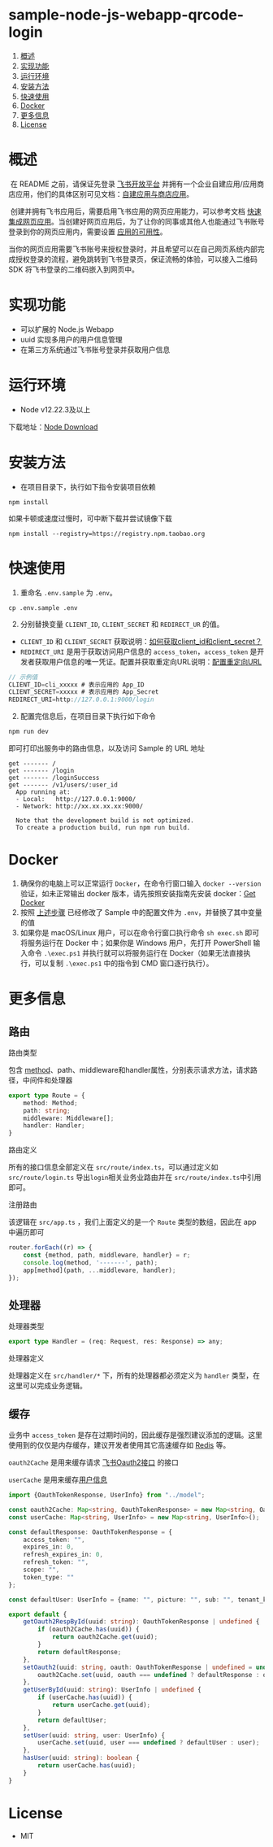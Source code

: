 #  sample-node-js-webapp-qrcode-login

1. [概述](#概述)
2. [实现功能](#实现功能)
2. [运行环境](#运行环境)
3. [安装方法](#安装方法)
4. [快速使用](#快速使用)
4. [Docker](#Docker)
4. [更多信息](#更多信息)
4. [License](#License)

# 概述

​	在 README 之前，请保证先登录 [飞书开放平台](https://open.feishu.cn/) 并拥有一个企业自建应用/应用商店应用，他们的具体区别可见文档：[自建应用与商店应用](https://open.feishu.cn/document/home/app-types-introduction/self-built-apps-and-store-apps)。

​	创建并拥有飞书应用后，需要启用飞书应用的网页应用能力，可以参考文档 [快速集成网页应用](https://open.feishu.cn/document/home/integrating-web-apps-in-5-minutes/create-app-and-configuration)。当创建好网页应用后，为了让你的同事或其他人也能通过飞书账号登录到你的网页应用内，需要设置 [应用的可用性](https://open.feishu.cn/document/home/introduction-to-scope-and-authorization/availability)。

​	当你的网页应用需要飞书账号来授权登录时，并且希望可以在自己网页系统内部完成授权登录的流程，避免跳转到飞书登录页，保证流畅的体验，可以接入二维码 SDK 将飞书登录的二维码嵌入到网页中。

# 实现功能

- 可以扩展的 Node.js Webapp
- uuid 实现多用户的用户信息管理
- 在第三方系统通过飞书账号登录并获取用户信息

#	运行环境

- Node v12.22.3及以上

下载地址：[Node Download](https://nodejs.org/zh-cn/download/)

# 安装方法

- 在项目目录下，执行如下指令安装项目依赖

```shell
npm install
```

如果卡顿或速度过慢时，可中断下载并尝试镜像下载

```shell
npm install --registry=https://registry.npm.taobao.org
```

# 快速使用

1. 重命名 `.env.sample` 为 `.env`。

```shel
cp .env.sample .env
```

2. 分别替换变量 `CLIENT_ID`, `CLIENT_SECRET`  和 `REDIRECT_UR` 的值。

- `CLIENT_ID` 和 `CLIENT_SECRET` 获取说明：[如何获取client_id和client_secret？](https://open.feishu.cn/document/uAjLw4CM/ukTMukTMukTM/reference/im-v1/guide/faq#508869c1)
- `REDIRECT_URI` 是用于获取访问用户信息的 `access_token`，`access_token` 是开发者获取用户信息的唯一凭证。配置并获取重定向URL说明：[配置重定向URL](https://open.feishu.cn/document/uYjL24iN/uYjN3QjL2YzN04iN2cDN)

```typescript
// 示例值
CLIENT_ID=cli_xxxxx # 表示应用的 App_ID
CLIENT_SECRET=xxxxx # 表示应用的 App_Secret
REDIRECT_URI=http://127.0.0.1:9000/login
```

2. 配置完信息后，在项目目录下执行如下命令

```sh
npm run dev
```

即可打印出服务中的路由信息，以及访问 Sample 的 URL 地址

```
get ------- /
get ------- /login
get ------- /loginSuccess
get ------- /v1/users/:user_id
  App running at:
  - Local:   http://127.0.0.1:9000/
  - Network: http://xx.xx.xx.xx:9000/

  Note that the development build is not optimized.
  To create a production build, run npm run build.

```

# Docker

1. 确保你的电脑上可以正常运行 `Docker`，在命令行窗口输入 `docker --version` 验证，如未正常输出 docker 版本，请先按照安装指南先安装 docker：[Get Docker](https://docs.docker.com/get-docker/)
2. 按照 [上述步骤](#快速使用) 已经修改了 Sample 中的配置文件为 `.env`，并替换了其中变量的值
3. 如果你是 macOS/Linux 用户，可以在命令行窗口执行命令 `sh exec.sh` 即可将服务运行在 Docker 中；如果你是 Windows 用户，先打开 PowerShell 输入命令 `.\exec.ps1` 并执行就可以将服务运行在 Docker（如果无法直接执行，可以复制 `.\exec.ps1` 中的指令到 CMD 窗口逐行执行）。

# 更多信息

## 路由

路由类型

包含 [method](https://developer.mozilla.org/en-US/docs/Web/HTTP/Methods)、path、middleware和handler属性，分别表示请求方法，请求路径，中间件和处理器

```typescript
export type Route = {
    method: Method;
    path: string;
    middleware: Middleware[];
    handler: Handler;
}
```

路由定义

所有的接口信息全部定义在 `src/route/index.ts`，可以通过定义如 `src/route/login.ts`	导出`login`相关业务业路由并在 `src/route/index.ts`中引用即可。

注册路由

该逻辑在 `src/app.ts` ，我们上面定义的是一个  `Route` 类型的数组，因此在 app 中遍历即可

```typescript
router.forEach((r) => {
    const {method, path, middleware, handler} = r;
    console.log(method, '-------', path);
    app[method](path, ...middleware, handler);
});
```

## 处理器

处理器类型

```typescript
export type Handler = (req: Request, res: Response) => any;
```

处理器定义

处理器定义在  `src/handler/*` 下，所有的处理器都必须定义为 `handler` 类型，在这里可以完成业务逻辑。

## 缓存

业务中 `access_token` 是存在过期时间的，因此缓存是强烈建议添加的逻辑。这里使用到的仅仅是内存缓存，建议开发者使用其它高速缓存如 [Redis](https://redis.io/) 等。

`oauth2Cache` 是用来缓存请求 [飞书Oauth2接口](https://open.feishu.cn/document/common-capabilities/sso/api/get-access_token) 的接口

`userCache` 是用来缓存[用户信息](https://open.feishu.cn/document/common-capabilities/sso/api/get-user-info)

```typescript
import {OauthTokenResponse, UserInfo} from "../model";

const oauth2Cache: Map<string, OauthTokenResponse> = new Map<string, OauthTokenResponse>();
const userCache: Map<string, UserInfo> = new Map<string, UserInfo>();

const defaultResponse: OauthTokenResponse = {
    access_token: "",
    expires_in: 0,
    refresh_expires_in: 0,
    refresh_token: "",
    scope: "",
    token_type: ""
};

const defaultUser: UserInfo = {name: "", picture: "", sub: "", tenant_key: ""};

export default {
    getOauth2RespById(uuid: string): OauthTokenResponse | undefined {
        if (oauth2Cache.has(uuid)) {
            return oauth2Cache.get(uuid);
        }
        return defaultResponse;
    },
    setOauth2(uuid: string, oauth: OauthTokenResponse | undefined = undefined) {
        oauth2Cache.set(uuid, oauth === undefined ? defaultResponse : oauth);
    },
    getUserById(uuid: string): UserInfo | undefined {
        if (userCache.has(uuid)) {
            return userCache.get(uuid);
        }
        return defaultUser;
    },
    setUser(uuid: string, user: UserInfo) {
        userCache.set(uuid, user === undefined ? defaultUser : user);
    },
    hasUser(uuid: string): boolean {
        return userCache.has(uuid);
    }
}
```

# License

- MIT
